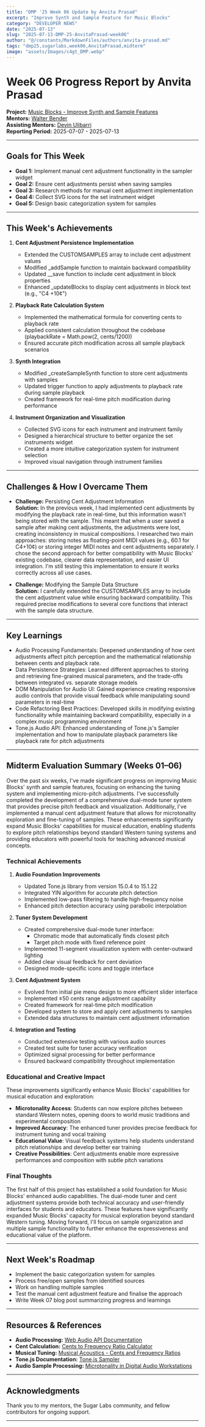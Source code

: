 ```yaml
---
title: "DMP '25 Week 06 Update by Anvita Prasad"
excerpt: "Improve Synth and Sample Feature for Music Blocks"
category: "DEVELOPER NEWS"
date: "2025-07-13"
slug: "2025-07-13-DMP-25-AnvitaPrasad-week06"
author: "@/constants/MarkdownFiles/authors/anvita-prasad.md"
tags: "dmp25,sugarlabs,week06,AnvitaPrasad,midterm"
image: "assets/Images/c4gt_DMP.webp"
---
```


<!-- markdownlint-disable -->

# Week 06 Progress Report by Anvita Prasad

**Project:** [Music Blocks - Improve Synth and Sample Features](https://github.com/sugarlabs/musicblocks/issues/4539)  
**Mentors:** [Walter Bender](https://github.com/walterbender)  
**Assisting Mentors:** [Devin Ulibarri](https://github.com/pikurasa)  
**Reporting Period:** 2025-07-07 - 2025-07-13  

---

## Goals for This Week
- **Goal 1:** Implement manual cent adjustment functionality in the sampler widget
- **Goal 2:** Ensure cent adjustments persist when saving samples
- **Goal 3:** Research methods for manual cent adjustment implementation
- **Goal 4:** Collect SVG icons for the set instrument widget
- **Goal 5:** Design basic categorization system for samples

---

## This Week's Achievements

1. **Cent Adjustment Persistence Implementation**
   - Extended the CUSTOMSAMPLES array to include cent adjustment values
   - Modified _addSample function to maintain backward compatibility
   - Updated __save function to include cent adjustment in block properties
   - Enhanced _updateBlocks to display cent adjustments in block text (e.g., "C4 +10¢")

2. **Playback Rate Calculation System**
   - Implemented the mathematical formula for converting cents to playback rate
   - Applied consistent calculation throughout the codebase (playbackRate = Math.pow(2, cents/1200))
   - Ensured accurate pitch modification across all sample playback scenarios

3. **Synth Integration**
   - Modified _createSampleSynth function to store cent adjustments with samples
   - Updated trigger function to apply adjustments to playback rate during sample playback
   - Created framework for real-time pitch modification during performance

4. **Instrument Organization and Visualization**
   - Collected SVG icons for each instrument and instrument family
   - Designed a hierarchical structure to better organize the set instruments widget
   - Created a more intuitive categorization system for instrument selection
   - Improved visual navigation through instrument families

---

## Challenges & How I Overcame Them

- **Challenge:** Persisting Cent Adjustment Information  
  **Solution:** In the previous week, I had implemented cent adjustments by modifying the playback rate in real-time, but this information wasn't being stored with the sample. This meant that when a user saved a sample after making cent adjustments, the adjustments were lost, creating inconsistency in musical compositions. I researched two main approaches: storing notes as floating-point MIDI values (e.g., 60.1 for C4+10¢) or storing integer MIDI notes and cent adjustments separately. I chose the second approach for better compatibility with Music Blocks' existing codebase, clearer data representation, and easier UI integration. I'm still testing this implementation to ensure it works correctly across all use cases.

- **Challenge:** Modifying the Sample Data Structure  
  **Solution:** I carefully extended the CUSTOMSAMPLES array to include the cent adjustment value while ensuring backward compatibility. This required precise modifications to several core functions that interact with the sample data structure.

---

## Key Learnings
- Audio Processing Fundamentals: Deepened understanding of how cent adjustments affect pitch perception and the mathematical relationship between cents and playback rate.
- Data Persistence Strategies: Learned different approaches to storing and retrieving fine-grained musical parameters, and the trade-offs between integrated vs. separate storage models
- DOM Manipulation for Audio UI: Gained experience creating responsive audio controls that provide visual feedback while manipulating sound parameters in real-time
- Code Refactoring Best Practices: Developed skills in modifying existing functionality while maintaining backward compatibility, especially in a complex music programming environment
- Tone.js Audio API: Enhanced understanding of Tone.js's Sampler implementation and how to manipulate playback parameters like playback rate for pitch adjustments

---

## Midterm Evaluation Summary (Weeks 01–06)

Over the past six weeks, I've made significant progress on improving Music Blocks' synth and sample features, focusing on enhancing the tuning system and implementing micro-pitch adjustments. I've successfully completed the development of a comprehensive dual-mode tuner system that provides precise pitch feedback and visualization. Additionally, I've implemented a manual cent adjustment feature that allows for microtonality exploration and fine-tuning of samples. These enhancements significantly expand Music Blocks' capabilities for musical education, enabling students to explore pitch relationships beyond standard Western tuning systems and providing educators with powerful tools for teaching advanced musical concepts.

### Technical Achievements

1. **Audio Foundation Improvements**
   - Updated Tone.js library from version 15.0.4 to 15.1.22
   - Integrated YIN algorithm for accurate pitch detection
   - Implemented low-pass filtering to handle high-frequency noise
   - Enhanced pitch detection accuracy using parabolic interpolation

2. **Tuner System Development**
   - Created comprehensive dual-mode tuner interface:
     - Chromatic mode that automatically finds closest pitch
     - Target pitch mode with fixed reference point
   - Implemented 11-segment visualization system with center-outward lighting
   - Added clear visual feedback for cent deviation
   - Designed mode-specific icons and toggle interface

3. **Cent Adjustment System**
   - Evolved from initial pie menu design to more efficient slider interface
   - Implemented ±50 cents range adjustment capability
   - Created framework for real-time pitch modification
   - Developed system to store and apply cent adjustments to samples
   - Extended data structures to maintain cent adjustment information

4. **Integration and Testing**
   - Conducted extensive testing with various audio sources
   - Created test suite for tuner accuracy verification
   - Optimized signal processing for better performance
   - Ensured backward compatibility throughout implementation

### Educational and Creative Impact

These improvements significantly enhance Music Blocks' capabilities for musical education and exploration:

- **Microtonality Access**: Students can now explore pitches between standard Western notes, opening doors to world music traditions and experimental composition
- **Improved Accuracy**: The enhanced tuner provides precise feedback for instrument tuning and vocal training
- **Educational Value**: Visual feedback systems help students understand pitch relationships and develop better ear training
- **Creative Possibilities**: Cent adjustments enable more expressive performances and composition with subtle pitch variations

### Final Thoughts

The first half of this project has established a solid foundation for Music Blocks' enhanced audio capabilities. The dual-mode tuner and cent adjustment systems provide both technical accuracy and user-friendly interfaces for students and educators. These features have significantly expanded Music Blocks' capacity for musical exploration beyond standard Western tuning. Moving forward, I'll focus on sample organization and multiple sample functionality to further enhance the expressiveness and educational value of the platform.

---

## Next Week's Roadmap
- Implement the basic categorization system for samples
- Process free/open samples from identified sources
- Work on handling multiple samples
- Test the manual cent adjustment feature and finalise the approach
- Write Week 07 blog post summarizing progress and learnings

---

## Resources & References
- **Audio Processing:** [Web Audio API Documentation](https://developer.mozilla.org/en-US/docs/Web/API/Web_Audio_API)
- **Cent Calculation:** [Cents to Frequency Ratio Calculator](https://www.sengpielaudio.com/calculator-centsratio.htm)
- **Musical Tuning:** [Musical Acoustics - Cents and Frequency Ratios](https://newt.phys.unsw.edu.au/jw/notes.html)
- **Tone.js Documentation:** [Tone.js Sampler](https://tonejs.github.io/docs/14.7.77/Sampler)
- **Audio Sample Processing:** [Microtonality in Digital Audio Workstations](https://www.researchgate.net/publication/327567188_Microtonality_and_the_DAW_A_Design_Study)

---

## Acknowledgments
Thank you to my mentors, the Sugar Labs community, and fellow contributors for ongoing support.

--- 